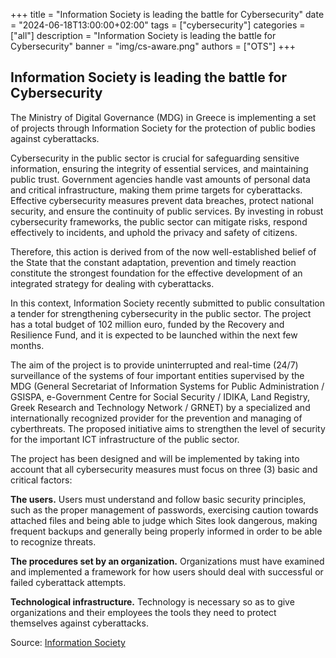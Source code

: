
+++
title = "Information Society is leading the battle for Cybersecurity"
date = "2024-06-18T13:00:00+02:00"
tags = ["cybersecurity"]
categories = ["all"]
description = "Information Society is leading the battle for Cybersecurity"
banner = "img/cs-aware.png"
authors = ["OTS"]
+++
## Information Society is leading the battle for Cybersecurity

The Ministry of Digital Governance (MDG) in Greece is implementing a set of projects through Information Society for the protection of public bodies against cyberattacks. 

Cybersecurity in the public sector is crucial for safeguarding sensitive information, ensuring the integrity of essential services, and maintaining public trust. Government agencies handle vast amounts of personal data and critical infrastructure, making them prime targets for cyberattacks. Effective cybersecurity measures prevent data breaches, protect national security, and ensure the continuity of public services. By investing in robust cybersecurity frameworks, the public sector can mitigate risks, respond effectively to incidents, and uphold the privacy and safety of citizens.

Τherefore, this action is derived from of the now well-established belief of the State that the constant adaptation, prevention and timely reaction constitute the strongest foundation for the effective development of an integrated strategy for dealing with cyberattacks. 

In this context, Information Society recently submitted to public consultation a tender for strengthening cybersecurity in the public sector. The project has a total budget of 102 million euro, funded by the Recovery and Resilience Fund, and it is expected to be launched within the next few months.

The aim of the project is to provide uninterrupted and real-time (24/7) surveillance of the systems of four important entities supervised by the MDG (General Secretariat of Information Systems for Public Administration / GSISPA, e-Government Centre for Social Security / IDIKA, Land Registry, Greek Research and Technology Network / GRNET) by a specialized and internationally recognized provider for the prevention and managing of cyberthreats. The proposed initiative aims to strengthen the level of security for the important ICT infrastructure of the public sector.

The project has been designed and will be implemented by taking into account that all cybersecurity measures must focus on three (3) basic and critical factors:

**The users.** Users must understand and follow basic security principles, such as the proper management of passwords, exercising caution towards attached files and being able to judge which Sites look dangerous, making frequent backups and generally being properly informed in order to be able to recognize threats.

**The procedures set by an organization.** Organizations must have examined and implemented a framework for how users should deal with successful or failed cyberattack attempts.

**Technological infrastructure.** Technology is necessary so as to give organizations and their employees the tools they need to protect themselves against cyberattacks.


Source: [Information Society](https://www.ktpae.gr/en/news/newsletter-en/information-society-is-leading-the-battle-for-cybersecurity/)

